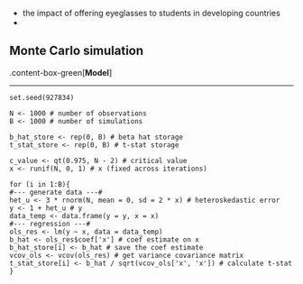 
+ the impact of offering eyeglasses to students in developing countries
+ 



## Monte Carlo simulation

.content-box-green[**Model**]



---

```{r}
set.seed(927834)

N <- 1000 # number of observations
B <- 1000 # number of simulations

b_hat_store <- rep(0, B) # beta hat storage
t_stat_store <- rep(0, B) # t-stat storage

c_value <- qt(0.975, N - 2) # critical value
x <- runif(N, 0, 1) # x (fixed across iterations)

for (i in 1:B){
#--- generate data ---#
het_u <- 3 * rnorm(N, mean = 0, sd = 2 * x) # heteroskedastic error
y <- 1 + het_u # y
data_temp <- data.frame(y = y, x = x)
#--- regression ---#
ols_res <- lm(y ~ x, data = data_temp)
b_hat <- ols_res$coef['x'] # coef estimate on x
b_hat_store[i] <- b_hat # save the coef estimate
vcov_ols <- vcov(ols_res) # get variance covariance matrix
t_stat_store[i] <- b_hat / sqrt(vcov_ols['x', 'x']) # calculate t-stat
}
```

